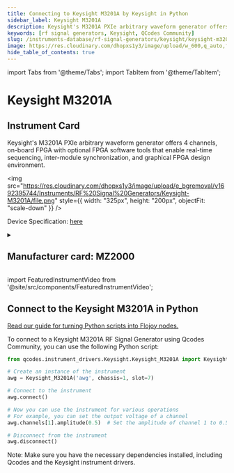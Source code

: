 ```yaml
---
title: Connecting to Keysight M3201A by Keysight in Python
sidebar_label: Keysight M3201A
description: Keysight's M3201A PXIe arbitrary waveform generator offers 4 channels, on-board FPGA with optional FPGA software tools that enable real-time sequencing, inter-module synchronization, and graphical FPGA design environment.
keywords: [rf signal generators, Keysight, QCodes Community]
slug: /instruments-database/rf-signal-generators/keysight/keysight-m3201a
image: https://res.cloudinary.com/dhopxs1y3/image/upload/w_600,q_auto,f_auto/e_bgremoval/v1692395744/Instruments/RF%20Signal%20Generators/Keysight-M3201A/file.jpg
hide_table_of_contents: true
---
```


import Tabs from '@theme/Tabs';
import TabItem from '@theme/TabItem';

# Keysight M3201A

## Instrument Card

<div className="flex">

<div>

Keysight's M3201A PXIe arbitrary waveform generator offers 4 channels, on-board FPGA with optional FPGA software tools that enable real-time sequencing, inter-module synchronization, and graphical FPGA design environment.

</div>

<img src="https://res.cloudinary.com/dhopxs1y3/image/upload/e_bgremoval/v1692395744/Instruments/RF%20Signal%20Generators/Keysight-M3201A/file.png" style={{ width: "325px", height: "200px", objectFit: "scale-down" }} />

</div>

<div className="flex text-center">

<p>Device Specification: <a target="\_blank" href="https://www.keysight.com/us/en/assets/7018-05391/data-sheets/5992-1797.pdf">here</a></p>

</div>

<details style={{ marginTop: "15px"}}>
<summary><h2>Manufacturer card: MZ2000</h2></summary>

<img src="https://res.cloudinary.com/dhopxs1y3/image/upload/v1692125973/Instruments/Vendor%20Logos/Keysight.png" style={{ width: "100%", height: "170px",objectFit: "scale-down" }} />

Keysight Technologies, or Keysight, is an American company that manufactures electronics test and measurement equipment and software.

<ul>
  <li>Headquarters: USA</li>
  <li>Yearly Revenue (millions, USD): 5420.0</li>
  <li>Vendor Website: <a href="https://www.keysight.com/us/en/home.html">here</a></li>
</ul>
</details>

import FeaturedInstrumentVideo from '@site/src/components/FeaturedInstrumentVideo';

<FeaturedInstrumentVideo category='WIDGET2000' manufacturer='MZ2000'></FeaturedInstrumentVideo>


## Connect to the Keysight M3201A in Python

[Read our guide for turning Python scripts into Flojoy nodes.](https://docs.flojoy.ai/custom-nodes/creating-custom-node/)
<Tabs>

<TabItem value="Flojoy" label="Flojoy" className="flojoy-instrument-tabs">

<NodeCardCollection category='WIDGET2000' manufacturer='MZ2000'></NodeCardCollection>

</TabItem>
<TabItem value="QCodes Community" label="QCodes Community">

To connect to a Keysight M3201A RF Signal Generator using Qcodes Community, you can use the following Python script:

```python
from qcodes.instrument_drivers.Keysight.Keysight_M3201A import Keysight_M3201A

# Create an instance of the instrument
awg = Keysight_M3201A('awg', chassis=1, slot=7)

# Connect to the instrument
awg.connect()

# Now you can use the instrument for various operations
# For example, you can set the output voltage of a channel
awg.channels[1].amplitude(0.5)  # Set the amplitude of channel 1 to 0.5 V

# Disconnect from the instrument
awg.disconnect()
```

Note: Make sure you have the necessary dependencies installed, including Qcodes and the Keysight instrument drivers.

</TabItem>
</Tabs>